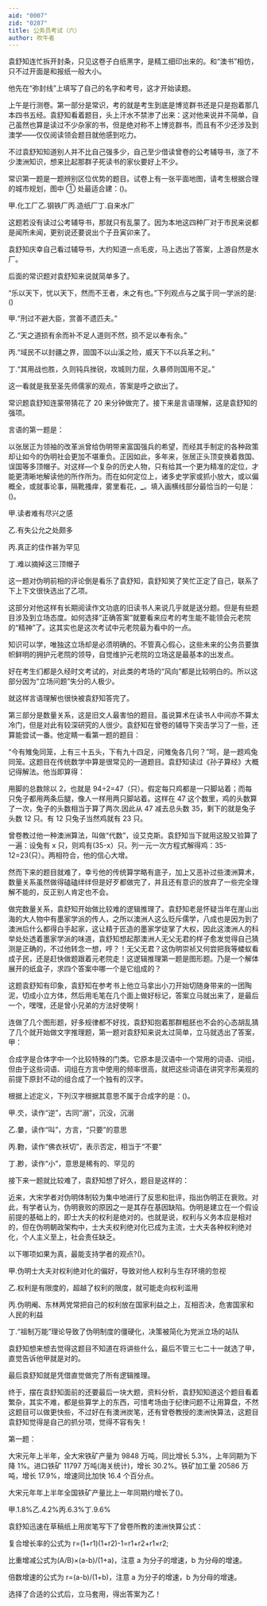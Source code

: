 ```yaml
---
aid: "0007"
zid: "0287"
title: 公务员考试（六）
author: 吹牛者
---
```


袁舒知连忙拆开封条，只见这卷子白纸黑字，是精工细印出来的。和“澳书”相仿，只不过开面是和报纸一般大小。

他先在“弥封线”上填写了自己的名字和考号，这才开始读题。

上午是行测卷。第一部分是常识，考的就是考生到底是博览群书还是只是抱着那几本四书五经。袁舒知看着题目，头上汗水不禁渗了出来：这对他来说并不简单，自己虽然也算是读过不少杂家的书，但是绝对称不上博览群书，而且有不少还涉及到澳学――仅仅阅读领会题目就他感到吃力。

不过袁舒知知道别人并不比自己强多少，自己至少借读曾卷的公考辅导书，涨了不少澳洲知识，想来比起那群子死读书的家伙要好上不少。

常识第一题是一题辨别区位优势的题目。试卷上有一张平面地图，请考生根据合理的城市规划，图中 ① 处最适合建：()。

甲.化工厂乙.钢铁厂丙.造纸厂丁.自来水厂

这题若没有读过公考辅导书，那就只有乱蒙了。因为本地这四种厂对于市民来说都是闻所未闻，更别说还要说出个子丑寅卯来了。

袁舒知庆幸自己看过辅导书，大约知道一点毛皮，马上选出了答案，上游自然是水厂。

后面的常识题对袁舒知来说就简单多了。

“乐以天下，忧以天下，然而不王者，未之有也。”下列观点与之属于同一学派的是:()

甲.“刑过不避大臣，赏善不遗匹夫。”

乙.“天之道损有余而补不足人道则不然，损不足以奉有余。”

丙.“域民不以封疆之界，固国不以山溪之险，威天下不以兵革之利。”

丁.“其用战也胜，久则钝兵挫锐，攻城则力屈，久暴师则国用不足。”

这一看就是我至圣先师儒家的观点，答案是呼之欲出了。

常识题袁舒知连蒙带猜花了 20 来分钟做完了。接下来是言语理解，这是袁舒知的强项。

言语的第一题是：

以张居正为领袖的改革派曾给伪明带来富国强兵的希望，而经其手制定的各种政策却让如今的伪明社会更加不堪重负。正因如此，多年来，张居正头顶变换着救国、误国等多顶帽子。对这样―个复杂的历史人物，只有给其一个更为精准的定位，才能更清晰地解读他的所作所为。而在如何定位上，诸多史学家或抓小放大，或以偏概全，或就事论事，隔靴搔痒，雾里看花，**\_**。填入画横线部分最恰当的一句是：()。

甲.读者难有尽兴之感

乙.有失公允之处颇多

丙.真正的佳作甚为罕见

丁.难以摘掉这三顶帽子

这一题对伪明前相的评论倒是看乐了袁舒知，袁舒知笑了笑忙正定了自己，联系了下上下文很快选出了乙项。

这部分对他这样有长期阅读作文功底的旧读书人来说几乎就是送分题。但是有些题目涉及到立场态度。如何选择“正确答案”就要看来应考的考生能不能领会元老院的“精神”了。这其实也是这次考试中元老院最为看中的一点。

知识可以学，唯独这立场却是必须明确的。不管真心假心，这些未来的公务员要旗帜鲜明的拥护元老院的领导，自觉维护元老院的立场这是最基本的出发点。

好在考生们都是久经时文考试的，对此类的考场的“风向”都是比较明白的。所以这部分因为“立场问题”失分的人极少。

就这样言语理解也很快被袁舒知答完了。

第三部分是数量关系，这是旧文人最害怕的题目。虽说算术在读书人中间亦不算太冷门，但是对此有较深研究的人很少。袁舒知在曾卷的辅导下突击学习了一些，还算能尝试一番。他定睛一看第一题的题目：

“今有雉兔同笼，上有三十五头，下有九十四足，问雉兔各几何？”呵，是一题鸡兔同笼。这题目在传统数学中算是很常见的一道题目。袁舒知读过《孙子算经》大概记得解法。他当即算得：

用脚的总数除以 2，也就是 94÷2=47（只）。假定每只鸡都是一只脚站着；而每只兔子都用两条后腿，像人一样用两只脚站着。这样在 47 这个数里，鸡的头数算了一次，兔子的头数相当于算了两次.因此从 47 减去总头数 35，剩下的就是兔子头数 12 只。有 12 只兔子当然鸡就有 23 只。

曾卷教过他一种澳洲算法，叫做“代数”，设艾克斯。袁舒知当下就用这股又验算了一遍：设兔有 x 只，则鸡有(35-x）只。列一元一次方程式解得鸡：35-12=23(只）。两相符合，他的信心大增。

然而下来的题目就难了，幸亏他的传统算学略有底子，加上又恶补过些澳洲算术，数量关系虽然做得磕磕绊绊但是好歹都做完了，并且还有意识的放弃了一些完全理解不能的，反正别人肯定也不会。

做完数量关系，袁舒知开始做比较难的逻辑推理了。袁舒知老是怀疑当年在崖山出海的大人物中有墨家学派的传人，之所以澳洲人这么贬斥儒学，八成也是因为到了澳洲后什么都得白手起家，这让精于匠造的墨家学徒掌了大权，因此这澳洲人的科举处处透着墨家学派的味道，袁舒知想起那澳洲人无父无君的样子愈发觉得自己猜测是正确的，不过他转念一想，哼？！无父无君？这伪明崇祯又何尝把我等蝼蚁看成子民，还是赶快做题跟着元老院走！这逻辑推理第一题是图形题。乃是一个解体展开的纸盒子，求四个答案中哪一个是它组成的？

这题袁舒知有印象，袁舒知在参考书上他立马拿出小刀开始切随身带来的一团陶泥，切成小立方体，然后用毛笔在几个面上做好标记，答案立马就出来了，是最后一个，嘿嘿，还是曾小兄弟的方法好使啊！

连做了几个图形题，好多规律都不好找，袁舒知抱着那群粗胚也不会的心态胡乱猜了几个就开始做文字推理题，第一题对袁舒知来说太过简单，立马就选出了答案，甲：

合成字是合体字中一个比较特殊的门类。它原本是汉语中一个常用的词语、词组，但由于这些词语、词组在方言中使用的频率很高，就把这些词语在讲究字形美观的前提下原封不动的组合成了一个独有的汉字。

根据上述定义，下列汉字根据其意思不属于合成字的是：()。

甲.氼，读作“逆”，古同“溺”，沉没，沉溺

乙.嘦，读作“叫”，方言，“只要”的意思

丙.覅，读作“佛衣袄切”，表示否定，相当于“不要”

丁.尠，读作“小”，意思是稀有的、罕见的

接下来一题就比较难了，袁舒知想了好久，题目是这样的：

近来，大宋学者对伪明体制较为集中地进行了反思和批评，指出伪明正在衰败。对此，有学者认为，伪明衰败的原因之一是其存在基因缺陷。伪明是建立在一个假设前提的基础上的，即士大夫的权利是绝对的。也就是说，权利与义务本应是相对的，但在伪明朝政架构中，士大夫权利绝对化已成为主流，士大夫各种权利绝对化，个人主义至上，社会责任缺乏。

以下哪项如果为真，最能支持学者的观点?()。

甲.伪明士大夫对权利绝对化的偏好，导致对他人权利与生存环境的忽视

乙.权利是有限度的，超越了权利的限度，就可能走向权利滥用

丙.伪明阉、东林两党常把自己的权利放在国家利益之上，互相否决，危害国家和人民的利益

丁.“祖制万能”理论导致了伪明制度的僵硬化，决策被简化为党派立场的站队

袁舒知想来想去觉得这题目不知道在将讲些什么，最后不管三七二十一就选了甲，直觉告诉他甲就是对的。

最后袁舒知就是凭借直觉做完了所有逻辑推理。

终于，摆在袁舒知面前的还要最后一块大题，资料分析，袁舒知知道这个题目看着繁杂，其实不难，都是些算学上的东西，可惜考场由于纪律问题不让用算盘，不然这题目可以做更快些，不过好在有澳洲炭笔，还有曾卷教授的澳洲快算法，这题目袁舒知觉得是自己的抓分项，觉得不容有失！

第一题：

大宋元年上半年，全大宋铁矿产量为 9848 万吨，同比增长 5.3%，上年同期为下降 1%。进口铁矿 11797 万吨(海关统计)，增长 30.2%。铁矿加工量 20586 万吨，增长 17.9%，增速同比加快 16.4 个百分点。

大宋元年年上半年全国铁矿产量比上一年同期约增长了()。

甲.1.8%乙.4.2%丙.6.3%丁.9.6%

袁舒知迅速在草稿纸上用炭笔写下了曾卷所教的澳洲快算公式：

复合增长率的公式为 r=(1+r1)(1+r2)-1=r1+r2+r1×r2;

比重增减公式为(A/B)×(a-b)/(1+a)，注意 a 为分子的增速，b 为分母的增速。

倍数增速的公式为 r=(a-b)/(1+b)，注意 a 为分子的增速，b 为分母的增速。

选择了合适的公式后，立马套用，得出答案为乙！
